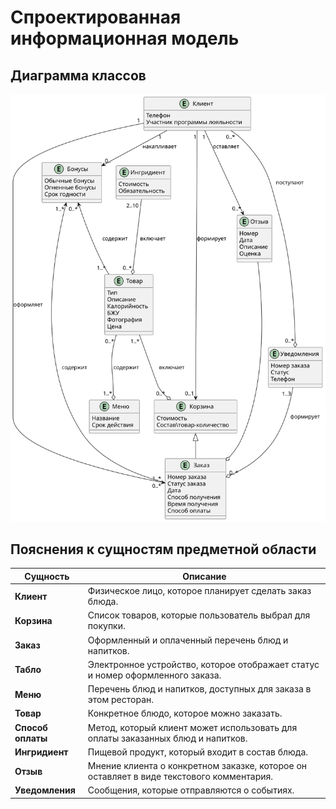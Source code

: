 # Спроектированная информационная модель

## Диаграмма классов

![](diagrams/include/classes.svg)

## Пояснения к сущностям предметной области

| Сущность                    | Описание                                                                                          |
|---------------------------|---------------------------------------------------------------------------------------------------|
| **Клиент**            | Физическое лицо, которое планирует сделать заказ блюда. |
| **Корзина**           | Список товаров, которые пользователь выбрал для покупки. |
| **Заказ**             | Оформленный и оплаченный перечень блюд и напитков. |
| **Табло**             | Электронное устройство, которое отображает статус и номер оформленного заказа. |
| **Меню**              | Перечень блюд и напитков, доступных для заказа в этом ресторан. |
| **Товар**             | Конкретное блюдо, которое можно заказать. |
| **Способ оплаты**     | Метод, который клиент может использовать для оплаты заказанных блюд и напитков. |
| **Ингридиент**        | Пищевой продукт, который входит в состав блюда. |
| **Отзыв**             | Мнение клиента о конкретном заказке, которое он оставляет в виде текстового комментария. |
| **Уведомления**       | Сообщения, которые отправляются  о событиях. |
